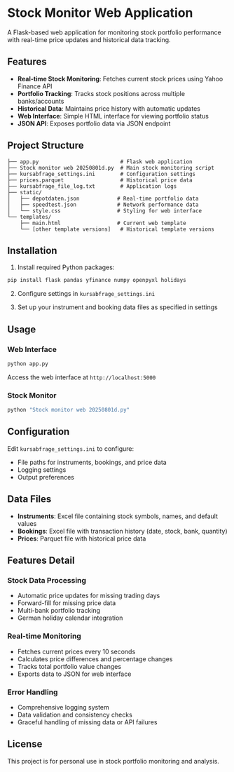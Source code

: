 # Stock Monitor Web Application

A Flask-based web application for monitoring stock portfolio performance with real-time price updates and historical data tracking.

## Features

- **Real-time Stock Monitoring**: Fetches current stock prices using Yahoo Finance API
- **Portfolio Tracking**: Tracks stock positions across multiple banks/accounts
- **Historical Data**: Maintains price history with automatic updates
- **Web Interface**: Simple HTML interface for viewing portfolio status
- **JSON API**: Exposes portfolio data via JSON endpoint

## Project Structure

```
├── app.py                          # Flask web application
├── Stock monitor web 20250801d.py  # Main stock monitoring script
├── kursabfrage_settings.ini        # Configuration settings
├── prices.parquet                  # Historical price data
├── kursabfrage_file_log.txt        # Application logs
├── static/
│   ├── depotdaten.json            # Real-time portfolio data
│   ├── speedtest.json             # Network performance data
│   └── style.css                  # Styling for web interface
└── templates/
    ├── main.html                  # Current web template
    └── [other template versions]   # Historical template versions
```

## Installation

1. Install required Python packages:
```bash
pip install flask pandas yfinance numpy openpyxl holidays
```

2. Configure settings in `kursabfrage_settings.ini`

3. Set up your instrument and booking data files as specified in settings

## Usage

### Web Interface
```bash
python app.py
```
Access the web interface at `http://localhost:5000`

### Stock Monitor
```bash
python "Stock monitor web 20250801d.py"
```

## Configuration

Edit `kursabfrage_settings.ini` to configure:
- File paths for instruments, bookings, and price data
- Logging settings
- Output preferences

## Data Files

- **Instruments**: Excel file containing stock symbols, names, and default values
- **Bookings**: Excel file with transaction history (date, stock, bank, quantity)
- **Prices**: Parquet file with historical price data

## Features Detail

### Stock Data Processing
- Automatic price updates for missing trading days
- Forward-fill for missing price data
- Multi-bank portfolio tracking
- German holiday calendar integration

### Real-time Monitoring
- Fetches current prices every 10 seconds
- Calculates price differences and percentage changes
- Tracks total portfolio value changes
- Exports data to JSON for web interface

### Error Handling
- Comprehensive logging system
- Data validation and consistency checks
- Graceful handling of missing data or API failures

## License

This project is for personal use in stock portfolio monitoring and analysis.